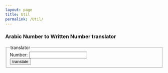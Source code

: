 ```yaml
---
layout: page
title: Util 
permalink: /Util/
---
```


### Arabic Number to Written Number translator

<form>
 <fieldset>
  <legend> translator </legend>
  Number: <input id='number' type="number"><br>
  <button name="button" onclick="translate()"> translate </button>
 </fieldset>
</form>
  <p id="result"></p>

<script>
function translate() {
	var number = document.getElementById('number').value;
	console.log(number);
	document.getElementById("result").innerHTML = writtenNumber(number);
}
</script>

<script src="//code.jquery.com/jquery-1.11.2.min.js"></script>
<script src="/assets/js/util.js"></script>
